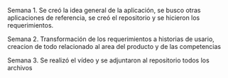Semana 1. Se creó la idea general de la aplicación, se busco otras aplicaciones de referencia, se creó el repositorio y se hicieron los requerimientos.

Semana 2. Transformación de los requerimientos a historias de usario, creacion de todo relacionado al area del producto y de las competencias

Semana 3. Se realizó el vídeo y se adjuntaron al repositorio todos los archivos

